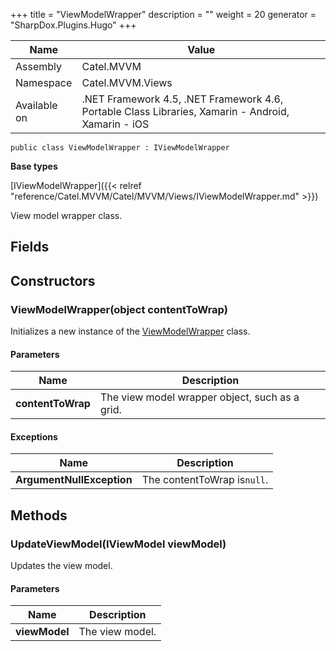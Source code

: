 

+++
title = "ViewModelWrapper" 
description = ""
weight = 20
generator = "SharpDox.Plugins.Hugo"
+++

Name|Value
---|---
Assembly|Catel.MVVM
Namespace|Catel.MVVM.Views
Available on|.NET Framework 4.5, .NET Framework 4.6, Portable Class Libraries, Xamarin - Android, Xamarin - iOS

```
public class ViewModelWrapper : IViewModelWrapper
```

**Base types**

[IViewModelWrapper]({{< relref "reference/Catel.MVVM/Catel/MVVM/Views/IViewModelWrapper.md" >}})

View model wrapper class.

## Fields

## Constructors

### ViewModelWrapper(object contentToWrap)

Initializes a new instance of the [ViewModelWrapper](#) class.

#### Parameters

Name|Description
---|---
**contentToWrap**|The view model wrapper object, such as a grid.

#### Exceptions

Name|Description
---|---
**ArgumentNullException**|The contentToWrap is`null`.

## Methods

### UpdateViewModel(IViewModel viewModel)

Updates the view model.

#### Parameters

Name|Description
---|---
**viewModel**|The view model.

